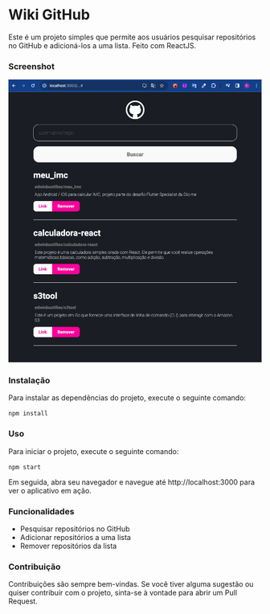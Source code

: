 # Wiki GitHub 

Este é um projeto simples que permite aos usuários pesquisar repositórios no GitHub e adicioná-los a uma lista. Feito com ReactJS.

### Screenshot
![Screenshot](./assets/screen.png)

### Instalação
Para instalar as dependências do projeto, execute o seguinte comando:
```
npm install
```

### Uso
Para iniciar o projeto, execute o seguinte comando:
```
npm start
```
Em seguida, abra seu navegador e navegue até http://localhost:3000 para ver o aplicativo em ação.

### Funcionalidades
- Pesquisar repositórios no GitHub
- Adicionar repositórios a uma lista
- Remover repositórios da lista

### Contribuição
Contribuições são sempre bem-vindas. Se você tiver alguma sugestão ou quiser contribuir com o projeto, sinta-se à vontade para abrir um Pull Request.